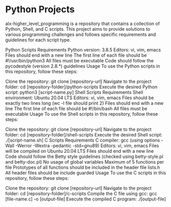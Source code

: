 # **Python Projects**
alx-higher_level_programming is a repository that contains a collection of Python, Shell, and C scripts. This project aims to provide solutions to various programming challenges and follows specific requirements and guidelines for each script type.

Python Scripts
Requirements
Python version: 3.8.5
Editors: vi, vim, emacs
Files should end with a new line
The first line of each file should be #!/usr/bin/python3
All files must be executable
Code should follow the pycodestyle (version 2.8.*) guidelines
Usage
To use the Python scripts in this repository, follow these steps:

Clone the repository: git clone [repository-url]
Navigate to the project folder: cd [repository-folder]/python-scripts
Execute the desired Python script: python3 [script-name.py]
Shell Scripts
Requirements
Shell environment: Ubuntu 20.04 LTS
Editors: vi, vim, emacs
Files should be exactly two lines long (wc -l file should print 2)
Files should end with a new line
The first line of each file should be #!/bin/bash
All files must be executable
Usage
To use the Shell scripts in this repository, follow these steps:

Clone the repository: git clone [repository-url]
Navigate to the project folder: cd [repository-folder]/shell-scripts
Execute the desired Shell script: ./[script-name.sh]
C Scripts
Requirements
C compiler: gcc (using options -Wall -Werror -Wextra -pedantic -std=gnu89)
Editors: vi, vim, emacs
Files will be compiled on Ubuntu 20.04 LTS
Files should end with a new line
Code should follow the Betty style guidelines (checked using betty-style.pl and betty-doc.pl)
No usage of global variables
Maximum of 5 functions per file
Prototypes of all functions should be included in the header file lists.h
All header files should be include guarded
Usage
To use the C scripts in this repository, follow these steps:

Clone the repository: git clone [repository-url]
Navigate to the project folder: cd [repository-folder]/c-scripts
Compile the C file using gcc: gcc [file-name.c] -o [output-file]
Execute the compiled C program: ./[output-file]
